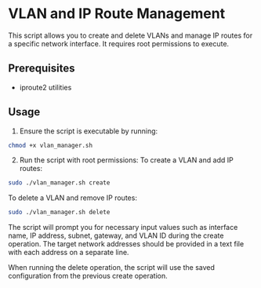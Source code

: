# VLAN and IP Route Management

This script allows you to create and delete VLANs and manage IP routes for a specific network interface. It requires root permissions to execute.

## Prerequisites

- iproute2 utilities

## Usage

1. Ensure the script is executable by running:

```sh
chmod +x vlan_manager.sh
```

2. Run the script with root permissions:
To create a VLAN and add IP routes:

```sh
sudo ./vlan_manager.sh create
```

To delete a VLAN and remove IP routes:


```sh
sudo ./vlan_manager.sh delete
```


The script will prompt you for necessary input values such as interface name, IP address, subnet, gateway, and VLAN ID during the create operation. The target network addresses should be provided in a text file with each address on a separate line.

When running the delete operation, the script will use the saved configuration from the previous create operation.

